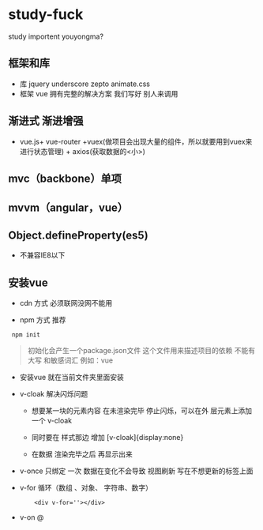 # study-fuck
study importent
youyongma?

## 框架和库
- 库     jquery  underscore zepto animate.css
- 框架   vue 拥有完整的解决方案
         我们写好  别人来调用

## 渐进式 渐进增强
- vue.js+ vue-router +vuex(做项目会出现大量的组件，所以就要用到vuex来进行状态管理) + axios(获取数据的<小>)

## mvc（backbone）单项
## mvvm（angular，vue）
## Object.defineProperty(es5)
- 不兼容IE8以下
## 安装vue
- cdn 方式  必须联网没网不能用

- npm 方式  推荐

```
 npm init
```
> 初始化会产生一个package.json文件 这个文件用来描述项目的依赖 不能有 大写  和敏感词汇 例如：vue
- 安装vue 就在当前文件夹里面安装


- v-cloak 解决闪烁问题
   + 想要某一块的元素内容 在未渲染完毕 停止闪烁，可以在外 层元素上添加一个 v-cloak

   + 同时要在 样式那边   增加 [v-cloak]{display:none}
   + 在数据 渲染完毕之后   再显示出来
- v-once 只绑定 一次  数据在变化不会导致 视图刷新   写在不想更新的标签上面
- v-for 循环（数组 、对象、 字符串、数字）
    ```
        <div v-for=''></div>
    ```
- v-on   @